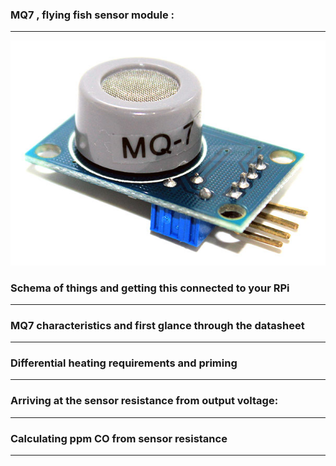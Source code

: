 ### MQ7 , flying fish sensor module :
****
![Sensor module commercially available](MQ-7-MODULE-CARBON-MONOXIDE-GAS-SENSOR.png)

### Schema of things and getting this connected to your RPi
****

### MQ7 characteristics and first glance through the datasheet
***

### Differential heating requirements and priming
****

### Arriving at the sensor resistance from output voltage:
****

### Calculating ppm CO from sensor resistance
****
